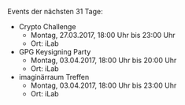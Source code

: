 Events der nächsten 31 Tage:

- Crypto Challenge 
  - Montag, 27.03.2017, 18:00 Uhr bis 23:00 Uhr
  - Ort: iLab
- GPG Keysigning Party
  - Montag, 03.04.2017, 18:00 Uhr bis 20:00 Uhr
  - Ort: iLab
- imaginärraum Treffen
  - Montag, 03.04.2017, 18:00 Uhr bis 23:00 Uhr
  - Ort: iLab
